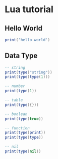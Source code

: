 # Lua tutorial

## Hello World

```lua
print('hello world')
```

## Data Type

```lua
-- string
print(type("string"))
print(type(type(1)))

-- number
print(type(1))

-- table
print(type({}))

-- boolean
print(type(true))

-- function
print(type(print))
print(type(type))

-- nil
print(type(nil))
```
